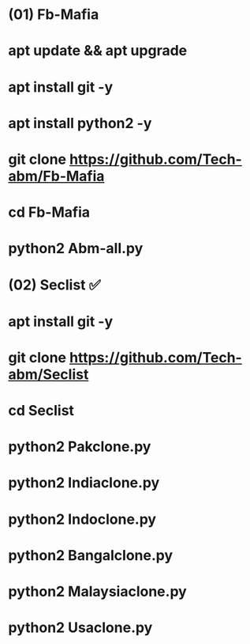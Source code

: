 # (01) Fb-Mafia 

# apt update && apt upgrade 

# apt install git -y

# apt install python2 -y

# git clone https://github.com/Tech-abm/Fb-Mafia

# cd Fb-Mafia

# python2 Abm-all.py

# (02) Seclist ✅

# apt install git -y

# git clone https://github.com/Tech-abm/Seclist

# cd Seclist

# python2 Pakclone.py

# python2 Indiaclone.py

# python2 Indoclone.py

# python2 Bangalclone.py

# python2 Malaysiaclone.py

# python2 Usaclone.py

